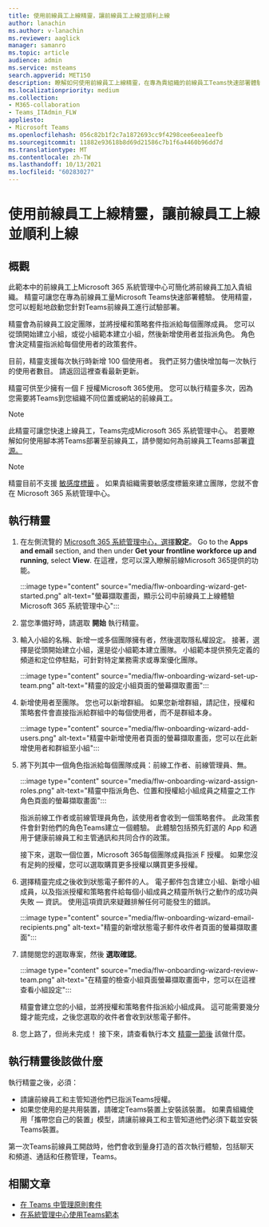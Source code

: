 ```yaml
---
title: 使用前線員工上線精靈，讓前線員工上線並順利上線
author: lanachin
ms.author: v-lanachin
ms.reviewer: aaglick
manager: samanro
ms.topic: article
audience: admin
ms.service: msteams
search.appverid: MET150
description: 瞭解如何使用前線員工上線精靈，在專為貴組織的前線員工Teams快速部署體驗。
ms.localizationpriority: medium
ms.collection:
- M365-collaboration
- Teams_ITAdmin_FLW
appliesto:
- Microsoft Teams
ms.openlocfilehash: 056c82b1f2c7a1872693cc9f4298cee6eea1eefb
ms.sourcegitcommit: 11882e93618b8d69d21586c7b1f6a4460b96dd7d
ms.translationtype: MT
ms.contentlocale: zh-TW
ms.lasthandoff: 10/13/2021
ms.locfileid: "60283027"
---
```

# <a name="use-the-frontline-worker-onboarding-wizard-to-get-your-frontline-workforce-up-and-running"></a>使用前線員工上線精靈，讓前線員工上線並順利上線

## <a name="overview"></a>概觀

此範本中的前線員工上Microsoft 365 系統管理中心可簡化將前線員工加入貴組織。 精靈可讓您在專為前線員工量Microsoft Teams快速部署體驗。 使用精靈，您可以輕鬆地啟動您針對Teams前線員工進行試驗部署。

精靈會為前線員工設定團隊，並將授權和策略套件指派給每個[](manage-policy-packages.md)團隊成員。 您可以從頭開始建立小組，或從小組範本建立[](get-started-with-teams-templates-in-the-admin-console.md)小組，然後新增使用者並指派角色。 角色會決定精靈指派給每個使用者的政策套件。

目前，精靈支援每次執行時新增 100 個使用者。 我們正努力儘快增加每一次執行的使用者數目。 請返回這裡查看最新更新。

精靈可供至少擁有一個 F 授權Microsoft 365使用。 您可以執行精靈多次，因為您需要將Teams到您組織不同位置或網站的前線員工。

> [!NOTE]
> 此精靈可讓您快速上線員工，Teams完成Microsoft 365 系統管理中心。 若要瞭解如何使用腳本將Teams部署至前線員工，請參閱如何為前線員工Teams部署[資源。](flw-scripted-deployment.md)

> [!NOTE]
> 精靈目前不支援 [敏感度標籤](sensitivity-labels.md) 。 如果貴組織需要敏感度標籤來建立團隊，您就不會在 Microsoft 365 系統管理中心。

## <a name="run-the-wizard"></a>執行精靈

1. 在左側流覽的 [Microsoft 365 系統管理中心，選擇](https://admin.microsoft.com/)**設定**。 Go to the **Apps and email** section, and then under **Get your frontline workforce up and running**, select **View**. 在這裡，您可以深入瞭解前線Microsoft 365提供的功能。

    :::image type="content" source="media/flw-onboarding-wizard-get-started.png" alt-text="螢幕擷取畫面，顯示公司中前線員工上線體驗Microsoft 365 系統管理中心":::

2. 當您準備好時，請選取 **開始** 執行精靈。

3. 輸入小組的名稱、新增一或多個團隊擁有者，然後選取隱私權設定。 接著，選擇是從頭開始建立小組，還是從小組範本建立團隊。 小組範本提供預先定義的頻道和定位停駐點，可針對特定業務需求或專案優化團隊。

    :::image type="content" source="media/flw-onboarding-wizard-set-up-team.png" alt-text="精靈的設定小組頁面的螢幕擷取畫面":::

4. 新增使用者至團隊。 您也可以新增群組。 如果您新增群組，請記住，授權和策略套件會直接指派給群組中的每個使用者，而不是群組本身。

    :::image type="content" source="media/flw-onboarding-wizard-add-users.png" alt-text="精靈中新增使用者頁面的螢幕擷取畫面，您可以在此新增使用者和群組至小組":::

5. 將下列其中一個角色指派給每個團隊成員：前線工作者、前線管理員、無。 
  
    :::image type="content" source="media/flw-onboarding-wizard-assign-roles.png" alt-text="精靈中指派角色、位置和授權給小組成員之精靈之工作角色頁面的螢幕擷取畫面":::

    指派前線工作者或前線管理員角色，該使用者會收到一個策略套件。 此政策套件會針對他們的角色Teams建立一個體驗。 此體驗包括預先釘選的 App 和適用于健康前線員工和主管通訊和共同合作的政策。

    接下來，選取一個位置，Microsoft 365每個團隊成員指派 F 授權。 如果您沒有足夠的授權，您可以選取購買更多授權以購買更多授權。  

6. 選擇精靈完成之後收到狀態電子郵件的人。 電子郵件包含建立小組、新增小組成員，以及指派授權和策略套件給每個小組成員之精靈所執行之動作的成功與失敗 &mdash; 資訊。 使用這項資訊來疑難排解任何可能發生的錯誤。

    :::image type="content" source="media/flw-onboarding-wizard-email-recipients.png" alt-text="精靈的新增狀態電子郵件收件者頁面的螢幕擷取畫面":::

7. 請閱閱您的選取專案，然後 **選取確認**。

    :::image type="content" source="media/flw-onboarding-wizard-review-team.png" alt-text="在精靈的檢查小組頁面螢幕擷取畫面中，您可以在這裡查看小組設定":::

    精靈會建立您的小組，並將授權和策略套件指派給小組成員。 這可能需要幾分鐘才能完成，之後您選取的收件者會收到狀態電子郵件。

8. 您上路了，但尚未完成！ 接下來，請查看執行本文 [精靈一節後](#what-to-do-after-running-the-wizard) 該做什麼。

## <a name="what-to-do-after-running-the-wizard"></a>執行精靈後該做什麼

執行精靈之後，必須：

- 請讓前線員工和主管知道他們已指派Teams授權。
- 如果您使用的是共用裝置，請確定Teams裝置上安裝該裝置。 如果貴組織使用「攜帶您自己的裝置」模型，請讓前線員工和主管知道他們必須下載並安裝Teams裝置。

第一次Teams前線員工開啟時，他們會收到量身打造的首次執行體驗，包括聊天和頻道、通話和任務管理，Teams。

## <a name="related-articles"></a>相關文章

- [在 Teams 中管理原則套件](manage-policy-packages.md)
- [在系統管理中心使用Teams範本](get-started-with-teams-templates-in-the-admin-console.md)
